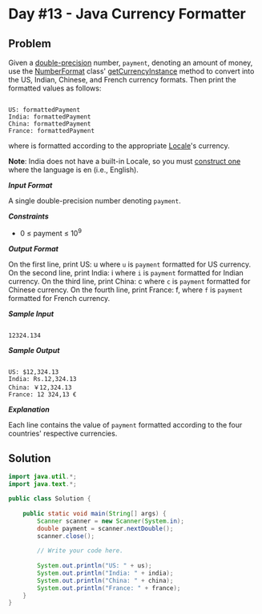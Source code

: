 # Day #13 - Java Currency Formatter
## Problem

Given a [double-precision](https://en.wikipedia.org/wiki/Double-precision_floating-point_format) number, `payment`, denoting an amount of money, use the [NumberFormat](https://docs.oracle.com/javase/8/docs/api/java/text/NumberFormat.html) class' [getCurrencyInstance](https://docs.oracle.com/javase/8/docs/api/java/text/NumberFormat.html#getCurrencyInstance-java.util.Locale-) method to convert  into the US, Indian, Chinese, and French currency formats. Then print the formatted values as follows:
```

US: formattedPayment
India: formattedPayment
China: formattedPayment
France: formattedPayment

```
where  is  formatted according to the appropriate [Locale](https://docs.oracle.com/javase/8/docs/api/java/util/Locale.html)'s currency.

**Note**: India does not have a built-in Locale, so you must [construct one](https://docs.oracle.com/javase/8/docs/api/java/util/Locale.html#Locale-java.lang.String-java.lang.String-) where the language is en (i.e., English).

***Input Format***

A single double-precision number denoting `payment`.

***Constraints***
+ 0 ≤ payment ≤ 10<sup>9</sub>

***Output Format***

On the first line, print US: u where `u` is `payment` formatted for US currency.
On the second line, print India: i where `i` is `payment` formatted for Indian currency.
On the third line, print China: c where `c` is `payment` formatted for Chinese currency.
On the fourth line, print France: f, where `f` is `payment` formatted for French currency.

***Sample Input***
```

12324.134

```
***Sample Output***
```

US: $12,324.13
India: Rs.12,324.13
China: ￥12,324.13
France: 12 324,13 €

```
***Explanation***

Each line contains the value of `payment` formatted according to the four countries' respective currencies.

## Solution
```java
import java.util.*;
import java.text.*;

public class Solution {
    
    public static void main(String[] args) {
        Scanner scanner = new Scanner(System.in);
        double payment = scanner.nextDouble();
        scanner.close();
        
        // Write your code here.
        
        System.out.println("US: " + us);
        System.out.println("India: " + india);
        System.out.println("China: " + china);
        System.out.println("France: " + france);
    }
}
```
